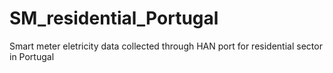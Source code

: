 # SM_residential_Portugal
Smart meter eletricity data collected through HAN port for residential sector  in Portugal
